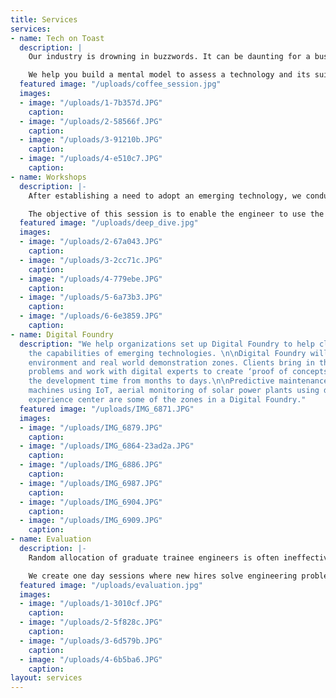 ```yaml
---
title: Services
services:
- name: Tech on Toast
  description: |
    Our industry is drowning in buzzwords. It can be daunting for a business leader to sift through buzzwords and invest in technologies that create real value for their business.

    We help you build a mental model to assess a technology and its suitability for your business through short, snappy sessions. Each session is designed for your specific business with relevant case studies and custom-made demonstrations.
  featured image: "/uploads/coffee_session.jpg"
  images:
  - image: "/uploads/1-7b357d.JPG"
    caption: 
  - image: "/uploads/2-58566f.JPG"
    caption: 
  - image: "/uploads/3-91210b.JPG"
    caption: 
  - image: "/uploads/4-e510c7.JPG"
    caption: 
- name: Workshops
  description: |-
    After establishing a need to adopt an emerging technology, we conduct two to five day sessions for practicing engineers to gain working knowledge of the technology. These sessions are highly engaging and project based.

    The objective of this session is to enable the engineer to use the technology to develop prototypes for problems at work.
  featured image: "/uploads/deep_dive.jpg"
  images:
  - image: "/uploads/2-67a043.JPG"
    caption: 
  - image: "/uploads/3-2cc71c.JPG"
    caption: 
  - image: "/uploads/4-779ebe.JPG"
    caption: 
  - image: "/uploads/5-6a73b3.JPG"
    caption: 
  - image: "/uploads/6-6e3859.JPG"
    caption: 
- name: Digital Foundry
  description: "We help organizations set up Digital Foundry to help clients experience
    the capabilities of emerging technologies. \n\nDigital Foundry will provide hands-on
    environment and real world demonstration zones. Clients bring in their industry
    problems and work with digital experts to create ‘proof of concepts’, reducing
    the development time from months to days.\n\nPredictive maintenance of critical
    machines using IoT, aerial monitoring of solar power plants using drones, VR/AR
    experience center are some of the zones in a Digital Foundry."
  featured image: "/uploads/IMG_6871.JPG"
  images:
  - image: "/uploads/IMG_6879.JPG"
    caption: 
  - image: "/uploads/IMG_6864-23ad2a.JPG"
    caption: 
  - image: "/uploads/IMG_6886.JPG"
    caption: 
  - image: "/uploads/IMG_6987.JPG"
    caption: 
  - image: "/uploads/IMG_6904.JPG"
    caption: 
  - image: "/uploads/IMG_6909.JPG"
    caption: 
- name: Evaluation
  description: |-
    Random allocation of graduate trainee engineers is often ineffective. Also, graduates are biased towards popular profiles such as R&D or Design. It is vital to match a graduate's competencies to relevant areas in order to enhance productivity.

    We create one day sessions where new hires solve engineering problems and are assessed by experts on how they fared in profile specific challenges. We produce a comprehensive evaluation report which is used by organizations to achieve candidate - profile fit (likely to result in lower attrition).
  featured image: "/uploads/evaluation.jpg"
  images:
  - image: "/uploads/1-3010cf.JPG"
    caption: 
  - image: "/uploads/2-5f828c.JPG"
    caption: 
  - image: "/uploads/3-6d579b.JPG"
    caption: 
  - image: "/uploads/4-6b5ba6.JPG"
    caption: 
layout: services
---
```


